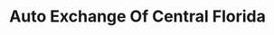 ---
title: "Auto Exchange Of Central Florida"
url: /kissimmee/auto-exchange-of-central-florida/
shop: Autohaus
---